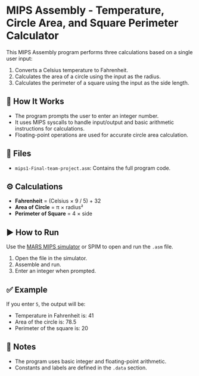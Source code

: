 # MIPS Assembly - Temperature, Circle Area, and Square Perimeter Calculator

This MIPS Assembly program performs three calculations based on a single user input:

1. Converts a Celsius temperature to Fahrenheit.
2. Calculates the area of a circle using the input as the radius.
3. Calculates the perimeter of a square using the input as the side length.

## 🧮 How It Works

- The program prompts the user to enter an integer number.
- It uses MIPS syscalls to handle input/output and basic arithmetic instructions for calculations.
- Floating-point operations are used for accurate circle area calculation.

## 📂 Files

- `mips1-Final-team-project.asm`: Contains the full program code.

## ⚙️ Calculations

- **Fahrenheit** = (Celsius × 9 / 5) + 32  
- **Area of Circle** = π × radius²  
- **Perimeter of Square** = 4 × side

## ▶️ How to Run

Use the [MARS MIPS simulator](http://courses.missouristate.edu/kenvollmar/mars/) or SPIM to open and run the `.asm` file.

1. Open the file in the simulator.
2. Assemble and run.
3. Enter an integer when prompted.

## ✅ Example

If you enter `5`, the output will be:
- Temperature in Fahrenheit is: 41  
- Area of the circle is: 78.5  
- Perimeter of the square is: 20

## 📌 Notes

- The program uses basic integer and floating-point arithmetic.
- Constants and labels are defined in the `.data` section.

